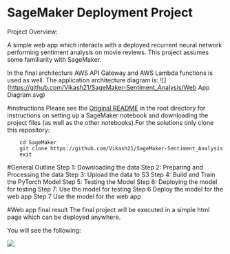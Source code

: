 # SageMaker Deployment Project

Project Overview:

 A simple web app which interacts with a deployed recurrent neural network performing sentiment analysis on movie reviews. This project assumes some familiarity with SageMaker.

In the final architecture AWS API Gateway and AWS Lambda functions is used as well. The application architecture diagram is:
![](https://github.com/Vikash21/SageMaker-Sentiment_Analysis/Web App Diagram.svg)

#instructions
Please see the [Original README](https://github.com/udacity/sagemaker-deployment/tree/master/README.md) in the root directory for instructions on setting up a SageMaker notebook and downloading the project files (as well as the other notebooks).For the solutions only clone this repository:
		
		cd SageMaker
		git clone https://github.com/Vikash21/SageMaker-Sentiment_Analysis
		exit


#General Outline
Step 1: Downloading the data
Step 2: Preparing and Processing the data
Step 3: Upload the data to S3
Step 4: Build and Train the PyTorch Model
Step 5: Testing the Model
Step 6: Deploying the model for testing
Step 7: Use the model for testing
Step 6 Deploy the model for the web app
Step 7 Use the model for the web app

#Web app final result
The final project will be executed in a simple html page which can be deployed anywhere.

You will see the following:

![](https://github.com/Vikash21/SageMaker-Aentiment_Analysis/WebAppResult.gif)
